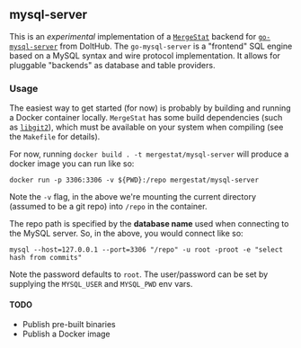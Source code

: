 ## mysql-server

This is an *experimental* implementation of a [`MergeStat`](https://github.com/mergestat/mergestat) backend for [`go-mysql-server`](https://github.com/dolthub/go-mysql-server) from DoltHub.
The `go-mysql-server` is a "frontend" SQL engine based on a MySQL syntax and wire protocol implementation.
It allows for pluggable "backends" as database and table providers.

### Usage

The easiest way to get started (for now) is probably by building and running a Docker container locally.
`MergeStat` has some build dependencies (such as [`libgit2`](https://libgit2.org/)), which must be available on your system when compiling (see the `Makefile` for details).

For now, running `docker build . -t mergestat/mysql-server` will produce a docker image you can run like so:

```
docker run -p 3306:3306 -v ${PWD}:/repo mergestat/mysql-server
```

Note the `-v` flag, in the above we're mounting the current directory (assumed to be a git repo) into `/repo` in the container.

The repo path is specified by the **database name** used when connecting to the MySQL server.
So, in the above, you would connect like so:

```
mysql --host=127.0.0.1 --port=3306 "/repo" -u root -proot -e "select hash from commits"
```

Note the password defaults to `root`.
The user/password can be set by supplying the `MYSQL_USER` and `MYSQL_PWD` env vars.

#### TODO
- Publish pre-built binaries
- Publish a Docker image
